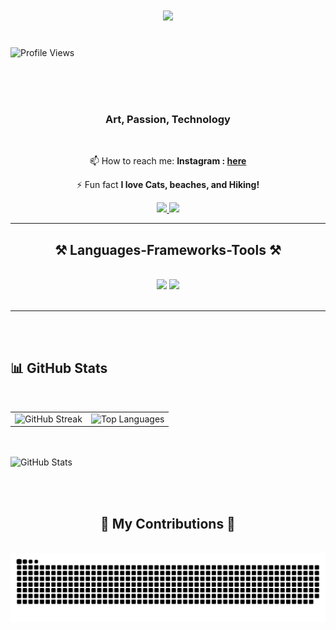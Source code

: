 

<h1 align="center">
    <img src="https://readme-typing-svg.herokuapp.com/?font=Righteous&size=35&center=true&vCenter=true&width=500&height=70&duration=4000&lines=Hi+There!+👋;+I'm+Melanie+Abalde!;" />
</h1>

  <!-- Profile Views -->
 
  <br>
  <img src="https://komarev.com/ghpvc/?username=Araanna&color=blue" alt="Profile Views" />
  
  <br/><br/><br/>

<h3 align="center"> Art, Passion, Technology </h3>

<br/>

<div align="center">
 


📫 How to reach me:  **Instagram : [here](https://www.instagram.com/_melkyway/)**

⚡ Fun fact **I love Cats, beaches, and Hiking!**


 </div>
 
<div align="center"> 
  <a href="mailto:melanieabalde0@gmail.com">
    <img src="https://img.shields.io/badge/Gmail-333333?style=for-the-badge&logo=gmail&logoColor=red" />
  </a>
  <a href="https://www.linkedin.com/in/melanie-ladrillo-abalde-7283b8299/" target="_blank">
    <img src="https://img.shields.io/badge/LinkedIn-0077B5?style=for-the-badge&logo=linkedin&logoColor=white" target="_blank" />
  </a>

</div>

 <hr/>
 
<h2 align="center">⚒️ Languages-Frameworks-Tools ⚒️</h2>
<br/>
<div align="center">
    <img src="https://skillicons.dev/icons?i=react,bootstrap,figma,tailwind,git,flutter,vue,docker,redis" />
    <img src="https://skillicons.dev/icons?i=mysql,sass,nodejs,python,javascript,typescript,express,supabase,mongodb,fastapi,django,nextjs,php,postgresql,laravel" /><br>
</div>

<br/>
<hr/>


  <br/><br/>

  <!-- GitHub Stats -->
  <h2>📊 GitHub Stats</h2>
  <br>
  <table>
    <tr>
      <td>
        <img src="https://github-readme-streak-stats.herokuapp.com?user=Araanna&theme=radical&hide_border=true" alt="GitHub Streak" />
      </td>
      <td>
        <img src="https://github-readme-stats.vercel.app/api/top-langs/?username=Araanna&layout=compact&theme=radical" alt="Top Languages" />
      </td>
    </tr>
  </table>
  <br/><br/>

 <img src="https://github-readme-stats.vercel.app/api?username=Araanna&show_icons=true&theme=radical" alt="GitHub Stats" />
  

  <br/><br/>

<div align="center">
  <h2>🐍 My Contributions 🐍</h2>
  <br>
  <img alt="snake eating my contributions" src="https://raw.githubusercontent.com/salesp07/salesp07/output/github-contribution-grid-snake.svg" />
  

</div>



